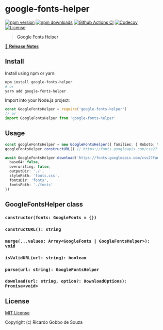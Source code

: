 # google-fonts-helper

[![npm version][npm-version-src]][npm-version-href]
[![npm downloads][npm-downloads-src]][npm-downloads-href]
[![Github Actions CI][github-actions-ci-src]][github-actions-ci-href]
[![Codecov][codecov-src]][codecov-href]
[![License][license-src]][license-href]

> [Google Fonts Helper](https://developers.google.com/fonts)

[📖 **Release Notes**](./CHANGELOG.md)

## Install

Install using npm or yarn:

```bash
npm install google-fonts-helper
# or
yarn add google-fonts-helper
```

Import into your Node.js project:

```js
const GoogleFontsHelper = require('google-fonts-helper')
// or
import GoogleFontsHelper from 'google-fonts-helper'
```

## Usage

```ts
const googleFontsHelper = new GoogleFontsHelper({ families: { Roboto: true } })
googleFontsHelper.constructURL() // https://fonts.googleapis.com/css2?family=Roboto

await GoogleFontsHelper.download('https://fonts.googleapis.com/css2?family=Roboto', {
  base64: false,
  overwriting: false,
  outputDir: './',
  stylePath: 'fonts.css',
  fontsDir: 'fonts',
  fontsPath: './fonts'
})
```

## GoogleFontsHelper class

### `constructor(fonts: GoogleFonts = {})`
### `constructURL(): string`
### `merge(...values: Array<GoogleFonts | GoogleFontsHelper>): void`
### `isValidURL(url: string): boolean`
### `parse(url: string): GoogleFontsHelper`
### `download(url: string, option?: DownloadOptions): Promise<void>`

## License

[MIT License](./LICENSE)

Copyright (c) Ricardo Gobbo de Souza

<!-- Badges -->
[npm-version-src]: https://img.shields.io/npm/v/google-fonts-helper/latest.svg
[npm-version-href]: https://npmjs.com/package/google-fonts-helper

[npm-downloads-src]: https://img.shields.io/npm/dt/google-fonts-helper.svg
[npm-downloads-href]: https://npmjs.com/package/google-fonts-helper

[github-actions-ci-src]: https://github.com/ricardogobbosouza/google-fonts-helper/workflows/ci/badge.svg
[github-actions-ci-href]: https://github.com/ricardogobbosouza/google-fonts-helper/actions?query=workflow%3Aci

[codecov-src]: https://img.shields.io/codecov/c/github/ricardogobbosouza/google-fonts-helper.svg
[codecov-href]: https://codecov.io/gh/ricardogobbosouza/google-fonts-helper

[license-src]: https://img.shields.io/npm/l/google-fonts-helper.svg
[license-href]: https://npmjs.com/package/google-fonts-helper
